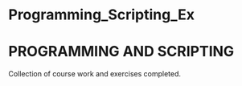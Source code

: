 # Programming_Scripting_Ex

# PROGRAMMING AND SCRIPTING

Collection of course work and exercises completed.
